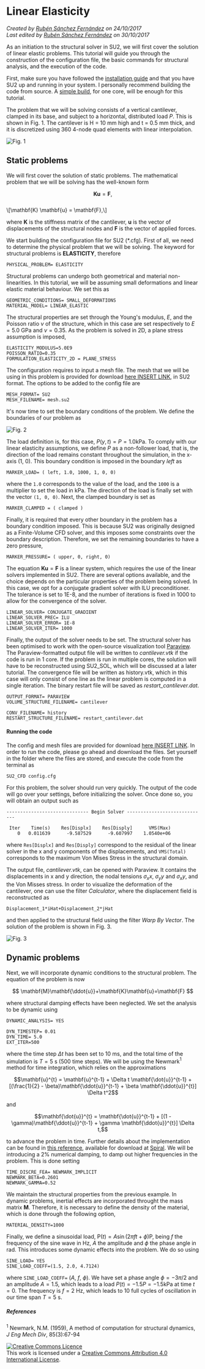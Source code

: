
# Linear Elasticity

_Created by [Rubén Sánchez Fernández](https://github.com/rsanfer) on 24/10/2017_   
_Last edited by [Rubén Sánchez Fernández](https://github.com/rsanfer) on 30/10/2017_

As an initiation to the structural solver in SU2, we will first cover the solution of linear elastic problems. This tutorial will guide you through the construction of the configuration file, the basic commands for structural analysis, and the execution of the code.

First, make sure you have followed the [installation guide](https://github.com/su2code/SU2/wiki/Installation) and that you have SU2 up and running in your system. I personally recommend building the code from source. A [simple build](https://github.com/su2code/SU2/wiki/Simple-Build), for one core, will be enough for this tutorial.

The problem that we will be solving consists of a vertical cantilever, clamped in its base, and subject to a horizontal, distributed load $P$. This is shown in Fig. 1. The cantilever is H = 10 mm high and t = 0.5 mm thick, and it is discretized using 360 4-node quad elements with linear interpolation. 

![Fig. 1](img/F1.png)

## Static problems

We will first cover the solution of static problems. The mathematical problem that we will be solving has the well-known form  

$$\mathbf{K} \mathbf{u} = \mathbf{F},$$  
\\[\mathbf{K} \mathbf{u} = \mathbf{F},\\]  

where $\mathbf{K}$ is the stiffness matrix of the cantilever, $\mathbf{u}$ is the vector of displacements of the structural nodes and $\mathbf{F}$ is the vector of applied forces.  

We start building the configuration file for SU2 (\*.cfg). First of all, we need to determine the physical problem that we will be solving. The keyword for structural problems is **ELASTICITY**, therefore

```
PHYSICAL_PROBLEM= ELASTICITY
```

Structural problems can undergo both geometrical and material non-linearities. In this tutorial, we will be assuming small deformations and linear elastic material behaviour. We set this as

```
GEOMETRIC_CONDITIONS= SMALL_DEFORMATIONS
MATERIAL_MODEL= LINEAR_ELASTIC
```

The structural properties are set through the Young's modulus, $E$, and the Poisson ratio $\nu$ of the structure, which in this case are set respectively to $E = 5.0$ GPa and $\nu = 0.35$. As the problem is solved in 2D, a plane stress assumption is imposed,

```
ELASTICITY_MODULUS=5.0E9
POISSON_RATIO=0.35
FORMULATION_ELASTICITY_2D = PLANE_STRESS
```

The configuration requires to input a mesh file. The mesh that we will be using in this problem is provided for download [here INSERT LINK](https://github.com/rsanfer/su2fsi), in SU2 format. The options to be added to the config file are

```
MESH_FORMAT= SU2
MESH_FILENAME= mesh.su2
```

It's now time to set the boundary conditions of the problem. We define the boundaries of our problem as

![Fig. 2](img/F2.png)

The load definition is, for this case, $P(y, t) = P = 1.0 \textrm{kPa}$. To comply with our linear elasticity assumptions, we define $P$ as a non-follower load, that is, the direction of the load remains constant throughout the simulation, in the x-axis (1, 0). This boundary condition is imposed in the boundary _left_ as

```
MARKER_LOAD= ( left, 1.0, 1000, 1, 0, 0)
```

where the ```1.0``` corresponds to the value of the load, and the ```1000``` is a multiplier to set the load in kPa. The direction of the load is finally set with the vector ```(1, 0, 0)```. Next, the clamped boundary is set as

```
MARKER_CLAMPED = ( clamped )
```

Finally, it is required that every other boundary in the problem has a boundary condition imposed. This is because SU2 was originally designed as a Finite-Volume CFD solver, and this imposes some constraints over the boundary description. Therefore, we set the remaining boundaries to have a zero pressure,

```
MARKER_PRESSURE= ( upper, 0, right, 0)
```

The equation $\mathbf{K} \mathbf{u} = \mathbf{F}$ is a linear system, which requires the use of the linear solvers implemented in SU2. There are several options available, and the choice depends on the particular properties of the problem being solved. In this case, we opt for a conjugate gradient solver with ILU preconditioner. The tolerance is set to 1E-8, and the number of iterations is fixed in 1000 to allow for the convergence of the solver.

```
LINEAR_SOLVER= CONJUGATE_GRADIENT
LINEAR_SOLVER_PREC= ILU
LINEAR_SOLVER_ERROR= 1E-8
LINEAR_SOLVER_ITER= 1000
```

Finally, the output of the solver needs to be set. The structural solver has been optimised to work with the open-source visualization tool [Paraview](https://www.paraview.org/). The Paraview-formatted output file will be written to _cantilever.vtk_ if the code is run in 1 core. If the problem is run in multiple cores, the solution will have to be reconstructed using SU2_SOL, which will be discussed at a later tutorial. The convergence file will be written as history.vtk, which in this case will only consist of one line as the linear problem is computed in a single iteration. The binary restart file will be saved as *restart\_cantilever.dat*.


```
OUTPUT_FORMAT= PARAVIEW
VOLUME_STRUCTURE_FILENAME= cantilever

CONV_FILENAME= history
RESTART_STRUCTURE_FILENAME= restart_cantilever.dat
```

#### Running the code

The config and mesh files are provided for download [here INSERT LINK](https://github.com/rsanfer/su2fsi). In order to run the code, please go ahead and download the files. Set yourself in the folder where the files are stored, and execute the code from the terminal as

```
SU2_CFD config.cfg
```

For this problem, the solver should run very quickly. The output of the code will go over your settings, before initializing the solver. Once done so, you will obtain an output such as

```
------------------------------ Begin Solver -----------------------------

 Iter    Time(s)    Res[Displx]    Res[Disply]      VMS(Max)
    0   0.011639      -9.587529      -9.607997    1.0540e+06
```

where ```Res[Displx]``` and ```Res[Disply]``` correspond to the residual of the linear solver in the x and y components of the displacements, and ```VMS(Total)``` corresponds to the maximum Von Mises Stress in the structural domain.

The output file, _cantilever.vtk_, can be opened with Paraview. It contains the displacements in x and y direction, the nodal tensions $\sigma_xx$, $\sigma_yy$ and $\sigma_xy$, and the Von Misses stress. In order to visualize the deformation of the cantilever, one can use the filter _Calculator_, where the displacement field is reconstructed as

```
Displacement_1*iHat+Displacement_2*jHat
```

and then applied to the structural field using the filter _Warp By Vector_. The solution of the problem is shown in Fig. 3.

![Fig. 3](img/F3.png)




## Dynamic problems

Next, we will incorporate dynamic conditions to the structural problem. The equation of the problem is now  

$$ \mathbf{M}\mathbf{\ddot{u}}+\mathbf{K}\mathbf{u}=\mathbf{F} $$

where structural damping effects have been neglected. We set the analysis to be dynamic using

```
DYNAMIC_ANALYSIS= YES

DYN_TIMESTEP= 0.01
DYN_TIME= 5.0
EXT_ITER=500

```

where the time step $\Delta t$ has been set to 10 ms, and the total time of the simulation is $T = 5$ s (500 time steps). We will be using the Newmark$^1$ method for time integration, which relies on the approximations  

$$\mathbf{u}^{t} = \mathbf{u}^{t-1} +  \Delta t \mathbf{\dot{u}}^{t-1} + [(\frac{1}{2} - \beta)\mathbf{\ddot{u}}^{t-1} + \beta \mathbf{\ddot{u}}^{t}] \Delta t^2$$

and

$$\mathbf{\dot{u}}^{t} = \mathbf{\dot{u}}^{t-1} + [(1 - \gamma)\mathbf{\ddot{u}}^{t-1} + \gamma \mathbf{\ddot{u}}^{t}] \Delta t,$$

to advance the problem in time. Further details about the implementation can be found in [this reference](https://arc.aiaa.org/doi/10.2514/6.2016-0205), available for download at [Spiral](https://spiral.imperial.ac.uk/handle/10044/1/28633). We will be introducing a 2% numerical damping, to damp out higher frequencies in the problem. This is done setting

```
TIME_DISCRE_FEA= NEWMARK_IMPLICIT
NEWMARK_BETA=0.2601
NEWMARK_GAMMA=0.52
```

We maintain the structural properties from the previous example. In dynamic problems, inertial effects are incorporated throught the mass matrix $\mathbf{M}$. Therefore, it is necessary to define the density of the material, which is done through the following option,

```
MATERIAL_DENSITY=1000
```

Finally, we define a sinusoidal load, $\mathrm{P}(t) = A \sin(2\pi f t+\phi)\mathrm{P}$, being $f$ the frequency of the sine wave in Hz, $A$ the amplitude and $\phi$ the phase angle in rad. This introduces some dynamic effects into the problem. We do so using 

```
SINE_LOAD= YES
SINE_LOAD_COEFF=(1.5, 2.0, 4.7124)
```

where ```SINE_LOAD_COEFF=``` ($A$, $f$, $\phi$). We have set a phase angle $\phi = -3\pi/2$ and an amplitude $A = 1.5$, which leads to a load $P(t) = -1.5P = -1.5 \textrm{kPa}$ at time $t=0$. The frequency is $f=2$ Hz, which leads to 10 full cycles of oscillation in our time span $T = 5$ s.



##### References
$^1$ Newmark, N.M. (1959), A method of computation for structural dynamics, _J Eng Mech Div_, 85(3):67-94

<dl>
<a rel="license" href="http://creativecommons.org/licenses/by/4.0/"><img alt="Creative Commons Licence" style="border-width:0" src="https://i.creativecommons.org/l/by/4.0/88x31.png" /></a><br />This work is licensed under a <a rel="license" href="http://creativecommons.org/licenses/by/4.0/">Creative Commons Attribution 4.0 International License</a>.
</dl>
